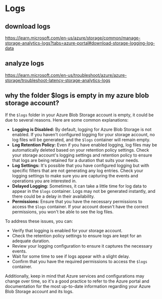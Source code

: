 # Logs

## download logs
https://learn.microsoft.com/en-us/azure/storage/common/manage-storage-analytics-logs?tabs=azure-portal#download-storage-logging-log-data

## analyze logs
https://learn.microsoft.com/en-us/troubleshoot/azure/azure-storage/troubleshoot-latency-storage-analytics-logs

## why the folder $logs is empty in my azure blob storage account?
If the `$logs` folder in your Azure Blob Storage account is empty, it could be due to several reasons. Here are some common explanations:
- **Logging is Disabled:** By default, logging for Azure Blob Storage is not enabled. If you haven't configured logging for your storage account, no log files will be generated, and the `$logs` container will remain empty.
- **Log Retention Policy:** Even if you have enabled logging, log files may be automatically deleted based on your retention policy settings. Check your storage account's logging settings and retention policy to ensure that logs are being retained for a duration that suits your needs.
- **Log Settings:** It's possible that you have configured logging but with specific filters that are not generating any log entries. Check your logging settings to make sure you are capturing the events and operations you are interested in.
- **Delayed Logging:** Sometimes, it can take a little time for log data to appear in the `$logs` container. Logs may not be generated instantly, and there could be a delay in their availability.
- **Permissions:** Ensure that you have the necessary permissions to access the `$logs` container. If your account doesn't have the correct permissions, you won't be able to see the log files.

To address these issues, you can:
- Verify that logging is enabled for your storage account.
- Check the retention policy settings to ensure logs are kept for an adequate duration.
- Review your logging configuration to ensure it captures the necessary events.
- Wait for some time to see if logs appear with a slight delay.
- Confirm that you have the required permissions to access the `$logs` container.

Additionally, keep in mind that Azure services and configurations may change over time, so it's a good practice to refer to the Azure portal and documentation for the most up-to-date information regarding your Azure Blob Storage account and its logs.
